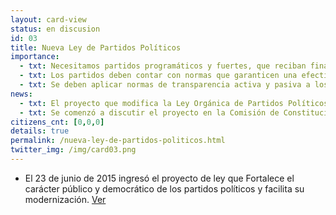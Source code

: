 ```yaml
---
layout: card-view
status: en discusion
id: 03
title: Nueva Ley de Partidos Políticos
importance:
  - txt: Necesitamos partidos programáticos y fuertes, que reciban financiamiento público.
  - txt: Los partidos deben contar con normas que garanticen una efectiva democracia interna.
  - txt: Se deben aplicar normas de transparencia activa y pasiva a los partidos.
news:
  - txt: El proyecto que modifica la Ley Orgánica de Partidos Políticos ingresó al Congreso el 23 de junio de 2015.
  - txt: Se comenzó a discutir el proyecto en la Comisión de Constitución de la Cámara de Diputados.
citizens_cnt: [0,0,0]
details: true
permalink: /nueva-ley-de-partidos-politicos.html
twitter_img: /img/card03.png
---
```


* El 23 de junio de 2015 ingresó el proyecto de ley que Fortalece el carácter público y democrático de los partidos políticos y facilita su modernización. <a href="http://camara.cl/pley/pley_detalle.aspx?prmID=10581&prmBL=10154-07" target="_blank">Ver</a>
